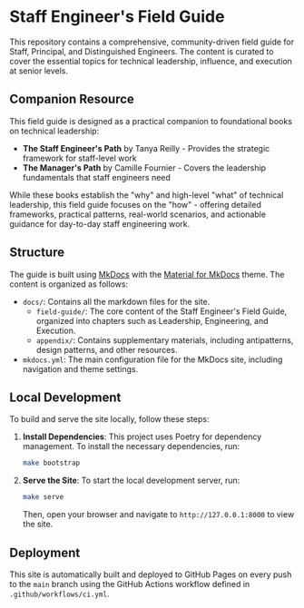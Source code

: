 # Staff Engineer's Field Guide

This repository contains a comprehensive, community-driven field guide for Staff, Principal, and Distinguished Engineers. The content is curated to cover the essential topics for technical leadership, influence, and execution at senior levels.

## Companion Resource

This field guide is designed as a practical companion to foundational books on technical leadership:

- **The Staff Engineer's Path** by Tanya Reilly - Provides the strategic framework for staff-level work
- **The Manager's Path** by Camille Fournier - Covers the leadership fundamentals that staff engineers need

While these books establish the "why" and high-level "what" of technical leadership, this field guide focuses on the "how" - offering detailed frameworks, practical patterns, real-world scenarios, and actionable guidance for day-to-day staff engineering work.

## Structure

The guide is built using [MkDocs](https://www.mkdocs.org/) with the [Material for MkDocs](https://squidfunk.github.io/mkdocs-material/) theme. The content is organized as follows:

-   `docs/`: Contains all the markdown files for the site.
    -   `field-guide/`: The core content of the Staff Engineer's Field Guide, organized into chapters such as Leadership, Engineering, and Execution.
    -   `appendix/`: Contains supplementary materials, including antipatterns, design patterns, and other resources.
-   `mkdocs.yml`: The main configuration file for the MkDocs site, including navigation and theme settings.

## Local Development

To build and serve the site locally, follow these steps:

1.  **Install Dependencies**: This project uses Poetry for dependency management. To install the necessary dependencies, run:

    ```bash
    make bootstrap
    ```

2.  **Serve the Site**: To start the local development server, run:

    ```bash
    make serve
    ```

    Then, open your browser and navigate to `http://127.0.0.1:8000` to view the site.

## Deployment

This site is automatically built and deployed to GitHub Pages on every push to the `main` branch using the GitHub Actions workflow defined in `.github/workflows/ci.yml`.